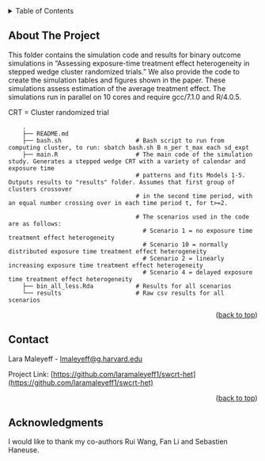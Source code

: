 <!-- TABLE OF CONTENTS -->
<details>
  <summary>Table of Contents</summary>
  <ol>
    <li>
      <a href="#about-the-project">About The Project</a>
    </li>
    <li><a href="#contact">Contact</a></li>
    <li><a href="#acknowledgments">Acknowledgments</a></li>
  </ol>
</details>



<!-- ABOUT  -->
## About The Project

This folder contains the simulation code and results for binary outcome simulations in “Assessing exposure-time treatment effect heterogeneity in stepped wedge cluster randomized trials.” We also provide the code to create the simulation tables and figures shown in the paper.
These simulations assess estimation of the average treatment effect. The simulations run in parallel on 10 cores and require gcc/7.1.0 and R/4.0.5.

CRT = Cluster randomized trial
       
        .
        ├── README.md
        ├── bash.sh                     # Bash script to run from computing cluster, to run: sbatch bash.sh B n_per t_max each sd_expt         
        ├── main.R                      # The main code of the simulation study. Generates a stepped wedge CRT with a variety of calendar and exposure time
                                        # patterns and fits Models 1-5. Outputs results to "results" folder. Assumes that first group of clusters crossover
                                        # in the second time period, with an equal number crossing over in each time period t, for t>=2.
                                        
                                        # The scenarios used in the code are as follows:
                                          # Scenario 1 = no exposure time treatment effect heterogeneity
                                          # Scenario 10 = normally distributed exposure time treatment effect heterogeneity
                                          # Scenario 2 = linearly increasing exposure time treatment effect heterogeneity
                                          # Scenario 4 = delayed exposure time treatment effect heterogeneity
        ├── bin_all_less.Rda            # Results for all scenarios
        └── results                     # Raw csv results for all scenarios



<p align="right">(<a href="#readme-top">back to top</a>)</p>

<!-- CONTACT -->
## Contact

Lara Maleyeff - lmaleyeff@g.harvard.edu

Project Link: [https://github.com/laramaleyeff1/swcrt-het](https://github.com/laramaleyeff1/swcrt-het)

<p align="right">(<a href="#readme-top">back to top</a>)</p>


<!-- ACKNOWLEDGMENTS -->
## Acknowledgments

I would like to thank my co-authors Rui Wang, Fan Li and Sebastien Haneuse.
